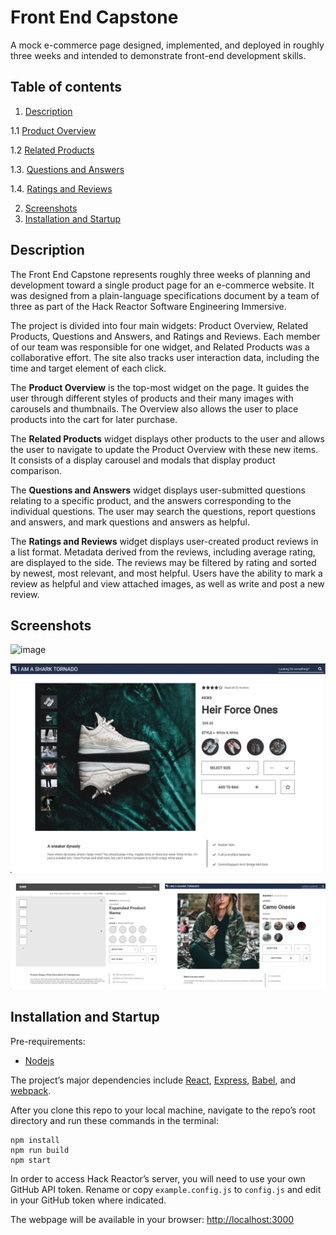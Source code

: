 # Front End Capstone

A mock e-commerce page designed, implemented, and deployed in roughly three weeks and intended to demonstrate front-end development skills.

## Table of contents
1. [Description](#description)

1.1 [Product Overview](#product-overview)

1.2 [Related Products](#related-products)

1.3. [Questions and Answers](#questions-answers)

1.4. [Ratings and Reviews](#ratings-reviews)

2. [Screenshots](#screenshots)
3. [Installation and Startup](#installation)

## Description <a name=”description”></a>
The Front End Capstone represents roughly three weeks of planning and development toward a single product page for an e-commerce website. It was designed from a plain-language specifications document by a team of three as part of the Hack Reactor Software Engineering Immersive.

The project is divided into four main widgets: Product Overview, Related Products, Questions and Answers, and Ratings and Reviews. Each member of our team was responsible for one widget, and Related Products was a collaborative effort. The site also tracks user interaction data, including the time and target element of each click.

<a name=”product-overview></a>The **Product Overview** is the top-most widget on the page. It guides the user through different styles of products and their many images with carousels and thumbnails. The Overview also allows the user to place products into the cart for later purchase.

<a name=”related-products></a>The **Related Products** widget displays other products to the user and allows the user to navigate to update the Product Overview with these new items. It consists of a display carousel and modals that display product comparison.

<a name=”questions-answers></a>The **Questions and Answers** widget displays user-submitted questions relating to a specific product, and the answers corresponding to the individual questions. The user may search the questions, report questions and answers, and mark questions and answers as helpful.

<a name=”ratings-reviews></a>The **Ratings and Reviews** widget displays user-created product reviews in a list format. Metadata derived from the reviews, including average rating, are displayed to the side. The reviews may be filtered by rating and sorted by newest, most relevant, and most helpful. Users have the ability to mark a review as helpful and view attached images, as well as write and post a new review.

## Screenshots <a name=”screenshots></a>
![image](images/fecGif.gif)

![image](images/productOverview.png)

![image](images/comparison.jpg)

## Installation and Startup <a name=”installation”></a>
Pre-requirements:
* [Nodejs](https://nodejs.org/en/)

The project’s major dependencies include [React](https://reactjs.org/), [Express](http://expressjs.com/), [Babel](https://babeljs.io/), and [webpack](https://webpack.js.org/).

After you clone this repo to your local machine, navigate to the repo’s root directory and run these commands in the terminal:
```
npm install
npm run build
npm start
```

In order to access Hack Reactor’s server, you will need to use your own GitHub API token. Rename or copy `example.config.js` to `config.js` and edit in your GitHub token where indicated.

The webpage will be available in your browser: [http://localhost:3000](http://localhost:3000)
